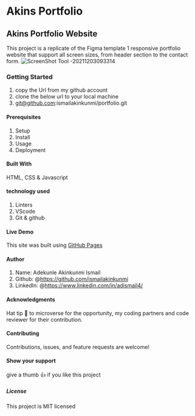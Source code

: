 # Akins Portfolio

## Akins Portfolio Website

This project is a replicate of the Figma template 1 responsive portfolio website that support all screen sizes, from header section to
the contact form.
![ScreenShot Tool -20211203093314](https://user-images.githubusercontent.com/37457094/144571050-65df8422-2a6c-4bfb-a050-69d8f25feab0.png)

### Getting Started

1. copy the Url from my github account
2. clone the below url to your local machine
3. git@github.com:ismailakinkunmi/portfolio.git

#### Prerequisites

1. Setup
2. Install
3. Usage
4. Deployment

#### Built With

HTML, CSS & Javascript

#### technology used

1. Linters
2. VScode
3. Git & github

#### Live Demo

This site was built using [GitHub Pages](https://ismailakinkunmi.github.io/portfolio-site/)

#### Author

1. Name: Adekunle Akinkunmi Ismail
2. Github: @<https://github.com/ismailakinkunmi>
3. LinkedIn: @<https://www.linkedin.com/in/adismail4/>

#### Acknowledgments

Hat tip 👒 to microverse for the opportunity, my coding partners and code reviewer for their contribution.

#### Contributing

Contributions, issues, and feature requests are welcome!

#### Show your support

give a thumb 👍 if you like this project

##### License

This project is MIT licensed
